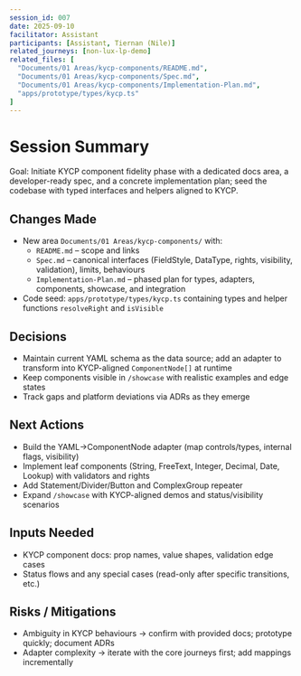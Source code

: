 ```yaml
---
session_id: 007
date: 2025-09-10
facilitator: Assistant
participants: [Assistant, Tiernan (Nile)]
related_journeys: [non-lux-lp-demo]
related_files: [
  "Documents/01 Areas/kycp-components/README.md",
  "Documents/01 Areas/kycp-components/Spec.md",
  "Documents/01 Areas/kycp-components/Implementation-Plan.md",
  "apps/prototype/types/kycp.ts"
]
---
```


# Session Summary

Goal: Initiate KYCP component fidelity phase with a dedicated docs area, a developer-ready spec, and a concrete implementation plan; seed the codebase with typed interfaces and helpers aligned to KYCP.

## Changes Made

- New area `Documents/01 Areas/kycp-components/` with:
  - `README.md` – scope and links
  - `Spec.md` – canonical interfaces (FieldStyle, DataType, rights, visibility, validation), limits, behaviours
  - `Implementation-Plan.md` – phased plan for types, adapters, components, showcase, and integration
- Code seed: `apps/prototype/types/kycp.ts` containing types and helper functions `resolveRight` and `isVisible`

## Decisions

- Maintain current YAML schema as the data source; add an adapter to transform into KYCP-aligned `ComponentNode[]` at runtime
- Keep components visible in `/showcase` with realistic examples and edge states
- Track gaps and platform deviations via ADRs as they emerge

## Next Actions

- Build the YAML→ComponentNode adapter (map controls/types, internal flags, visibility)
- Implement leaf components (String, FreeText, Integer, Decimal, Date, Lookup) with validators and rights
- Add Statement/Divider/Button and ComplexGroup repeater
- Expand `/showcase` with KYCP-aligned demos and status/visibility scenarios

## Inputs Needed

- KYCP component docs: prop names, value shapes, validation edge cases
- Status flows and any special cases (read-only after specific transitions, etc.)

## Risks / Mitigations

- Ambiguity in KYCP behaviours → confirm with provided docs; prototype quickly; document ADRs
- Adapter complexity → iterate with the core journeys first; add mappings incrementally

